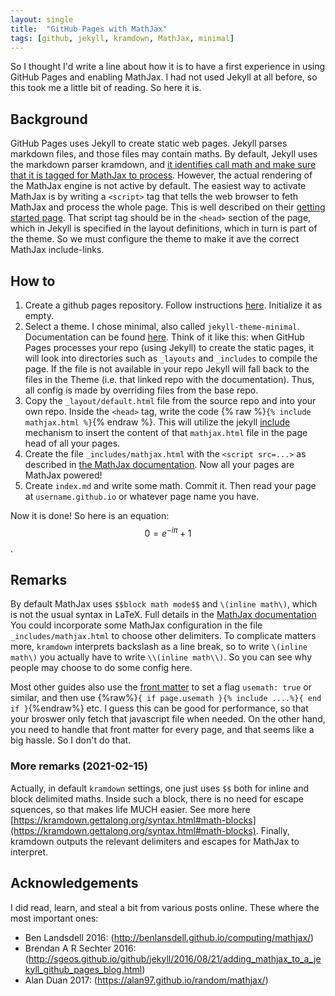 ```yaml
---
layout: single
title:  "GitHub Pages with MathJax"
tags: [github, jekyll, kramdown, MathJax, minimal]
---
```


So I thought I'd write a line about how it is to have a first experience in using GitHub Pages and enabling MathJax. I had not used Jekyll at all before, so this took me a little bit of reading. So here it is.

## Background

GitHub Pages uses Jekyll to create static web pages. Jekyll parses markdown files, and those files may contain maths. 
By default, Jekyll uses the markdown parser kramdown, and [it identifies call math and make sure that it is tagged for MathJax to process](https://kramdown.gettalong.org/math_engine/mathjax.html). However, the actual rendering of the MathJax engine is not active by default. 
The easiest way to activate MathJax is by writing a `<script>` tag that tells the web browser to feth MathJax and process the whole page. This is well described on their [getting started page](https://www.mathjax.org/#gettingstarted). That script tag should be in the `<head>` section of the page, which in Jekyll is specified in the layout definitions, which in turn is part of the theme. So we must configure the theme to make it ave the correct MathJax include-links.

## How to

1. Create a github pages repository. Follow instructions [here](https://pages.github.com/). Initialize it as empty.
1. Select a theme. I chose minimal, also called `jekyll-theme-minimal`. Documentation can be found [here](https://github.com/pages-themes/minimal). Think of it like this: when GitHub Pages processes your repo (using Jekyll) to create the static pages, it will look into directories such as `_layouts` and `_includes` to compile the page. If the file is not available in your repo Jekyll will fall back to the files in the Theme (i.e. that linked repo with the documentation). Thus, all config is made by overriding files from the base repo.
1. Copy the `_layout/default.html` file from the source repo and into your own repo. Inside the `<head>` tag, write the code {% raw %}`{% include mathjax.html %}`{% endraw %}. This will utilize the jekyll [include](https://jekyllrb.com/docs/includes/) mechanism to insert the content of that `mathjax.html` file in the page head of all your pages. 
1. Create the file `_includes/mathjax.html` with the `<script src=...>` as described in [the MathJax documentation](https://www.mathjax.org/#gettingstarted). Now all your pages are MathJax powered!
1. Create `index.md` and write some math. Commit it. Then read your page at `username.github.io` or whatever page name you have.

Now it is done! So here is an equation: $$0=e^{-i\pi}+1$$.


## Remarks

By default MathJax uses `$$block math mode$$` and `\(inline math\)`, which is not the usual syntax in LaTeX.
Full details in the [MathJax documentation](https://docs.mathjax.org/en/latest/input/tex/delimiters.html)
You could incorporate some MathJax configuration in the file `_includes/mathjax.html` to choose other delimiters.
To complicate matters more, `kramdown` interprets backslash as a line break, so to write `\(inline math\)` you actually have to write `\\(inline math\\)`. So you can see why people may choose to do some config here.

Most other guides also use the [front matter](https://jekyllrb.com/docs/front-matter/) to set a flag `usemath: true` or similar, and then use {%raw%}`{ if page.usemath }{% include ....%}{ end if }`{%endraw%} etc. I guess this can be good for performance, so that your broswer only fetch that javascript file when needed. On the other hand, you need to handle that front matter for every page, and that seems like a big hassle. So I don't do that.

### More remarks (2021-02-15)
Actually, in default `kramdown` settings, one just uses `$$` both for inline and block delimited maths. Inside such a block, there is no need for escape squences, so that makes life MUCH easier. See more here [https://kramdown.gettalong.org/syntax.html#math-blocks](https://kramdown.gettalong.org/syntax.html#math-blocks). Finally, kramdown outputs the relevant delimiters and escapes for MathJax to interpret.

## Acknowledgements
I did read, learn, and steal a bit from various posts online. These where the most important ones:

- Ben Landsdell 2016: (http://benlansdell.github.io/computing/mathjax/)
- Brendan A R Sechter 2016: (http://sgeos.github.io/github/jekyll/2016/08/21/adding_mathjax_to_a_jekyll_github_pages_blog.html)
- Alan Duan 2017: (https://alan97.github.io/random/mathjax/)
